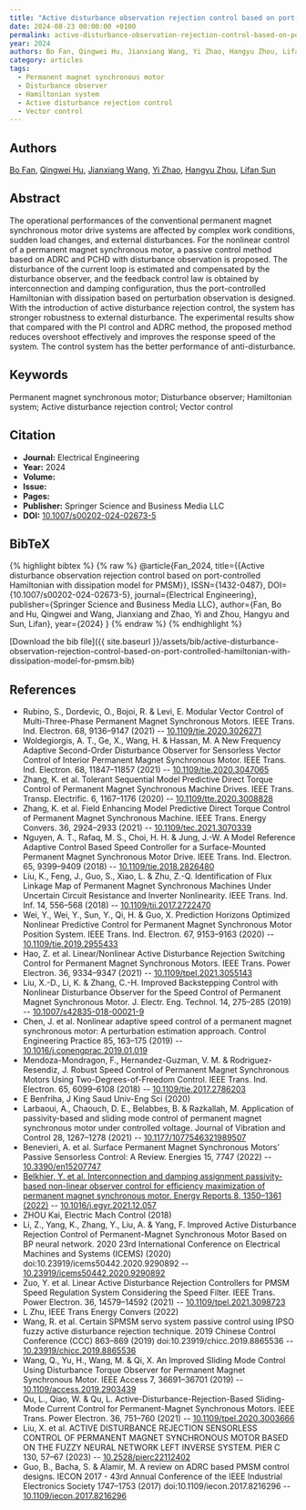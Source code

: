 ```yaml
---
title: "Active disturbance observation rejection control based on port-controlled Hamiltonian with dissipation model for PMSM"
date: 2024-08-23 00:00:00 +0100
permalink: active-disturbance-observation-rejection-control-based-on-port-controlled-hamiltonian-with-dissipation-model-for-pmsm
year: 2024
authors: Bo Fan, Qingwei Hu, Jianxiang Wang, Yi Zhao, Hangyu Zhou, Lifan Sun
category: articles
tags:
  - Permanent magnet synchronous motor
  - Disturbance observer
  - Hamiltonian system
  - Active disturbance rejection control
  - Vector control
---
```

 
## Authors
[Bo Fan](authors/bo-fan), [Qingwei Hu](authors/qingwei-hu), [Jianxiang Wang](authors/jianxiang-wang), [Yi Zhao](authors/yi-zhao), [Hangyu Zhou](authors/hangyu-zhou), [Lifan Sun](authors/lifan-sun)
 
## Abstract
The operational performances of the conventional permanent magnet synchronous motor drive systems are affected by complex work conditions, sudden load changes, and external disturbances. For the nonlinear control of a permanent magnet synchronous motor, a passive control method based on ADRC and PCHD with disturbance observation is proposed. The disturbance of the current loop is estimated and compensated by the disturbance observer, and the feedback control law is obtained by interconnection and damping configuration, thus the port-controlled Hamiltonian with dissipation based on perturbation observation is designed. With the introduction of active disturbance rejection control, the system has stronger robustness to external disturbance. The experimental results show that compared with the PI control and ADRC method, the proposed method reduces overshoot effectively and improves the response speed of the system. The control system has the better performance of anti-disturbance.
 
## Keywords
Permanent magnet synchronous motor; Disturbance observer; Hamiltonian system; Active disturbance rejection control; Vector control
 
## Citation
- **Journal:** Electrical Engineering
- **Year:** 2024
- **Volume:** 
- **Issue:** 
- **Pages:** 
- **Publisher:** Springer Science and Business Media LLC
- **DOI:** [10.1007/s00202-024-02673-5](https://doi.org/10.1007/s00202-024-02673-5)
 
## BibTeX
{% highlight bibtex %}
{% raw %}
@article{Fan_2024,
  title={{Active disturbance observation rejection control based on port-controlled Hamiltonian with dissipation model for PMSM}},
  ISSN={1432-0487},
  DOI={10.1007/s00202-024-02673-5},
  journal={Electrical Engineering},
  publisher={Springer Science and Business Media LLC},
  author={Fan, Bo and Hu, Qingwei and Wang, Jianxiang and Zhao, Yi and Zhou, Hangyu and Sun, Lifan},
  year={2024}
}
{% endraw %}
{% endhighlight %}
 
[Download the bib file]({{ site.baseurl }}/assets/bib/active-disturbance-observation-rejection-control-based-on-port-controlled-hamiltonian-with-dissipation-model-for-pmsm.bib)
 
## References
- Rubino, S., Dordevic, O., Bojoi, R. & Levi, E. Modular Vector Control of Multi-Three-Phase Permanent Magnet Synchronous Motors. IEEE Trans. Ind. Electron. 68, 9136–9147 (2021) -- [10.1109/tie.2020.3026271](https://doi.org/10.1109/tie.2020.3026271)
- Woldegiorgis, A. T., Ge, X., Wang, H. & Hassan, M. A New Frequency Adaptive Second-Order Disturbance Observer for Sensorless Vector Control of Interior Permanent Magnet Synchronous Motor. IEEE Trans. Ind. Electron. 68, 11847–11857 (2021) -- [10.1109/tie.2020.3047065](https://doi.org/10.1109/tie.2020.3047065)
- Zhang, K. et al. Tolerant Sequential Model Predictive Direct Torque Control of Permanent Magnet Synchronous Machine Drives. IEEE Trans. Transp. Electrific. 6, 1167–1176 (2020) -- [10.1109/tte.2020.3008828](https://doi.org/10.1109/tte.2020.3008828)
- Zhang, K. et al. Field Enhancing Model Predictive Direct Torque Control of Permanent Magnet Synchronous Machine. IEEE Trans. Energy Convers. 36, 2924–2933 (2021) -- [10.1109/tec.2021.3070339](https://doi.org/10.1109/tec.2021.3070339)
- Nguyen, A. T., Rafaq, M. S., Choi, H. H. & Jung, J.-W. A Model Reference Adaptive Control Based Speed Controller for a Surface-Mounted Permanent Magnet Synchronous Motor Drive. IEEE Trans. Ind. Electron. 65, 9399–9409 (2018) -- [10.1109/tie.2018.2826480](https://doi.org/10.1109/tie.2018.2826480)
- Liu, K., Feng, J., Guo, S., Xiao, L. & Zhu, Z.-Q. Identification of Flux Linkage Map of Permanent Magnet Synchronous Machines Under Uncertain Circuit Resistance and Inverter Nonlinearity. IEEE Trans. Ind. Inf. 14, 556–568 (2018) -- [10.1109/tii.2017.2722470](https://doi.org/10.1109/tii.2017.2722470)
- Wei, Y., Wei, Y., Sun, Y., Qi, H. & Guo, X. Prediction Horizons Optimized Nonlinear Predictive Control for Permanent Magnet Synchronous Motor Position System. IEEE Trans. Ind. Electron. 67, 9153–9163 (2020) -- [10.1109/tie.2019.2955433](https://doi.org/10.1109/tie.2019.2955433)
- Hao, Z. et al. Linear/Nonlinear Active Disturbance Rejection Switching Control for Permanent Magnet Synchronous Motors. IEEE Trans. Power Electron. 36, 9334–9347 (2021) -- [10.1109/tpel.2021.3055143](https://doi.org/10.1109/tpel.2021.3055143)
- Liu, X.-D., Li, K. & Zhang, C.-H. Improved Backstepping Control with Nonlinear Disturbance Observer for the Speed Control of Permanent Magnet Synchronous Motor. J. Electr. Eng. Technol. 14, 275–285 (2019) -- [10.1007/s42835-018-00021-9](https://doi.org/10.1007/s42835-018-00021-9)
- Chen, J. et al. Nonlinear adaptive speed control of a permanent magnet synchronous motor: A perturbation estimation approach. Control Engineering Practice 85, 163–175 (2019) -- [10.1016/j.conengprac.2019.01.019](https://doi.org/10.1016/j.conengprac.2019.01.019)
- Mendoza-Mondragon, F., Hernandez-Guzman, V. M. & Rodriguez-Resendiz, J. Robust Speed Control of Permanent Magnet Synchronous Motors Using Two-Degrees-of-Freedom Control. IEEE Trans. Ind. Electron. 65, 6099–6108 (2018) -- [10.1109/tie.2017.2786203](https://doi.org/10.1109/tie.2017.2786203)
- E Benfriha, J King Saud Univ-Eng Sci (2020)
- Larbaoui, A., Chaouch, D. E., Belabbes, B. & Razkallah, M. Application of passivity-based and sliding mode control of permanent magnet synchronous motor under controlled voltage. Journal of Vibration and Control 28, 1267–1278 (2021) -- [10.1177/1077546321989507](https://doi.org/10.1177/1077546321989507)
- Benevieri, A. et al. Surface Permanent Magnet Synchronous Motors’ Passive Sensorless Control: A Review. Energies 15, 7747 (2022) -- [10.3390/en15207747](https://doi.org/10.3390/en15207747)
- [Belkhier, Y. et al. Interconnection and damping assignment passivity-based non-linear observer control for efficiency maximization of permanent magnet synchronous motor. Energy Reports 8, 1350–1361 (2022)](interconnection-and-damping-assignment-passivity-based-non-linear-observer-control-for-efficiency-maximization-of-permanent-magnet-synchronous-motor) -- [10.1016/j.egyr.2021.12.057](https://doi.org/10.1016/j.egyr.2021.12.057)
- ZHOU Kai, Electric Mach Control (2018)
- Li, Z., Yang, K., Zhang, Y., Liu, A. & Yang, F. Improved Active Disturbance Rejection Control of Permanent-Magnet Synchronous Motor Based on BP neural network. 2020 23rd International Conference on Electrical Machines and Systems (ICEMS) (2020) doi:10.23919/icems50442.2020.9290892 -- [10.23919/icems50442.2020.9290892](https://doi.org/10.23919/icems50442.2020.9290892)
- Zuo, Y. et al. Linear Active Disturbance Rejection Controllers for PMSM Speed Regulation System Considering the Speed Filter. IEEE Trans. Power Electron. 36, 14579–14592 (2021) -- [10.1109/tpel.2021.3098723](https://doi.org/10.1109/tpel.2021.3098723)
- L Zhu, IEEE Trans Energy Convers (2022)
- Wang, R. et al. Certain SPMSM servo system passive control using IPSO fuzzy active disturbance rejection technique. 2019 Chinese Control Conference (CCC) 863–869 (2019) doi:10.23919/chicc.2019.8865536 -- [10.23919/chicc.2019.8865536](https://doi.org/10.23919/chicc.2019.8865536)
- Wang, Q., Yu, H., Wang, M. & Qi, X. An Improved Sliding Mode Control Using Disturbance Torque Observer for Permanent Magnet Synchronous Motor. IEEE Access 7, 36691–36701 (2019) -- [10.1109/access.2019.2903439](https://doi.org/10.1109/access.2019.2903439)
- Qu, L., Qiao, W. & Qu, L. Active-Disturbance-Rejection-Based Sliding-Mode Current Control for Permanent-Magnet Synchronous Motors. IEEE Trans. Power Electron. 36, 751–760 (2021) -- [10.1109/tpel.2020.3003666](https://doi.org/10.1109/tpel.2020.3003666)
- Liu, X. et al. ACTIVE DISTURBANCE REJECTION SENSORLESS CONTROL OF PERMANENT MAGNET SYNCHRONOUS MOTOR BASED ON THE FUZZY NEURAL NETWORK LEFT INVERSE SYSTEM. PIER C 130, 57–67 (2023) -- [10.2528/pierc22112402](https://doi.org/10.2528/pierc22112402)
- Guo, B., Bacha, S. & Alamir, M. A review on ADRC based PMSM control designs. IECON 2017 - 43rd Annual Conference of the IEEE Industrial Electronics Society 1747–1753 (2017) doi:10.1109/iecon.2017.8216296 -- [10.1109/iecon.2017.8216296](https://doi.org/10.1109/iecon.2017.8216296)

